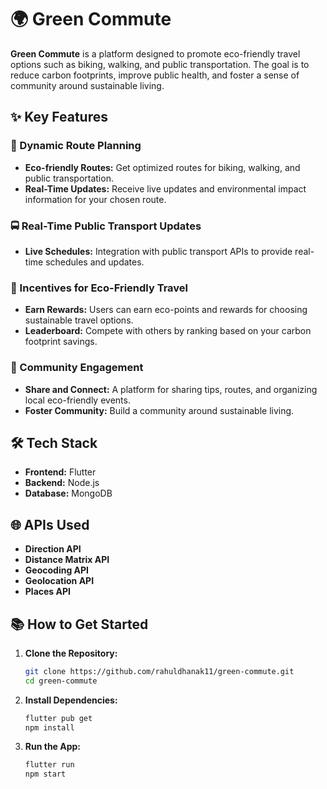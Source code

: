 # 🌍 Green Commute

**Green Commute** is a platform designed to promote eco-friendly travel options such as biking, walking, and public transportation. The goal is to reduce carbon footprints, improve public health, and foster a sense of community around sustainable living.

## ✨ Key Features

### 🚴 Dynamic Route Planning
- **Eco-friendly Routes:** Get optimized routes for biking, walking, and public transportation.
- **Real-Time Updates:** Receive live updates and environmental impact information for your chosen route.

### 🚍 Real-Time Public Transport Updates
- **Live Schedules:** Integration with public transport APIs to provide real-time schedules and updates.

### 🎁 Incentives for Eco-Friendly Travel
- **Earn Rewards:** Users can earn eco-points and rewards for choosing sustainable travel options.
- **Leaderboard:** Compete with others by ranking based on your carbon footprint savings.

### 🌱 Community Engagement
- **Share and Connect:** A platform for sharing tips, routes, and organizing local eco-friendly events.
- **Foster Community:** Build a community around sustainable living.

## 🛠 Tech Stack
- **Frontend:** Flutter
- **Backend:** Node.js
- **Database:** MongoDB

## 🌐 APIs Used
- **Direction API**
- **Distance Matrix API**
- **Geocoding API**
- **Geolocation API**
- **Places API**

## 📚 How to Get Started
1. **Clone the Repository:**
   ```bash
   git clone https://github.com/rahuldhanak11/green-commute.git
   cd green-commute
   
2. **Install Dependencies:**
   ```bash
   flutter pub get
   npm install

3. **Run the App:**
   ```bash
   flutter run
   npm start





